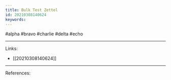 ```yaml
---
title: Bulk Test Zettel
id: 20210308140624
keywords:
---
```

#alpha #bravo #charlie #delta #echo

---
Links:

- [[20210308140624]]

---
References:

